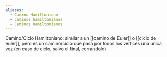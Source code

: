 ```yaml
---
aliases:
  - Camino Hamiltoniano
  - caminos hamiltonianos
  - Caminos Hamiltonianos
---
```

Camino/Ciclo Hamiltoniano: similar a un [[camino de Euler]] o [[ciclo de euler]], pero es un camino/ciclo que pasa por todos los vertices una unica vez (en caso de ciclo, salvo el final, cerrandolo)